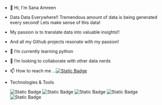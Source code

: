 -  👋 Hi, I'm Sana Amreen
- Data Data Everywhere!! Tremendous amount of data is being generated every second! Lets make sense of this data!
- My passion is to translate data into valuable insights!!
- And all my Github projects resonate with my passion!
- 🌱 I’m currently learning python
- 💞️ I’m looking to collaborate with other data nerds
- 📫 How to reach me ...[![Static Badge](https://img.shields.io/badge/Linkedin-blue?style=plastic&logo=linkedin)](https://www.linkedin.com/in/sana-amreen-9a17b8262/)

- Technologies & Tools

   ![Static Badge](https://img.shields.io/badge/PowerBI-yellow?style=plastic&logo=powerbi)  ![Static Badge](https://img.shields.io/badge/QlikSense-green?style=plastic&logo=qliksense)
   ![Static Badge](https://img.shields.io/badge/Jira-purple?style=plastic&logo=jira)  ![Static Badge](https://img.shields.io/badge/MySQL-blue?style=plastic)
   ![Static Badge](https://img.shields.io/badge/Excel-green?style=plastic)

<!---
sanamreen010/sanamreen010 is a ✨ special ✨ repository because its `README.md` (this file) appears on your GitHub profile.
You can click the Preview link to take a look at your changes.
--->
